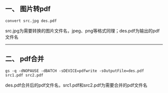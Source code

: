 ## 一、 图片转pdf
```shell
convert src.jpg des.pdf
```
src.jpg为需要转换的图片文件名，jpeg、png等格式同理；des.pdf为输出的pdf文件名

---
## 二、 pdf合并
```shell
gs -q -dNOPAUSE -dBATCH -sDEVICE=pdfwrite -sOutputFile=des.pdf src1.pdf src2.pdf
```
des.pdf合并后的pdf文件名，src1.pdf和src2.pdf为需要合并的pdf文件名
